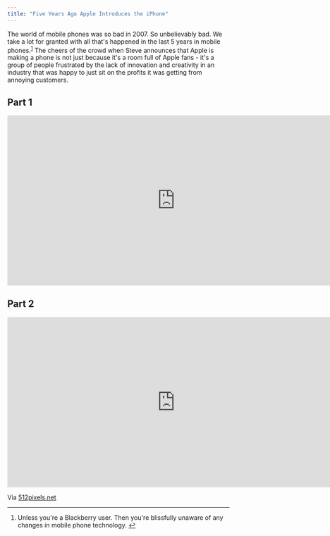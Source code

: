 ```yaml
---
title: "Five Years Ago Apple Introduces the iPhone"
---
```

<p>The world of mobile phones was so bad in 2007. So unbelievably bad. We take a lot for granted with all that's happened in the last 5 years in mobile phones.<sup id="fnref-19958:1"><a href="#fn-19958:1" rel="footnote">1</a></sup> The cheers of the crowd when Steve announces that Apple is making a phone is not just because it's a room full of Apple fans - it's a group of people frustrated by the lack of innovation and creativity in an industry that was happy to just sit on the profits it was getting from annoying customers.</p>
<h2>Part 1</h2>
<p><iframe width="759" height="386" src="http://www.youtube.com/embed/6uW-E496FXg?hd=1" frameborder="0" allowfullscreen></iframe></p>
<h2>Part 2</h2>
<p><iframe width="759" height="386" src="http://www.youtube.com/embed/Vququ7x8gnw?hd=1" frameborder="0" allowfullscreen></iframe></p>
<p>Via <a href="http://512pixels.net/five-years-ago-2/">512pixels.net</a></p>
<div class="footnotes">
<hr />
<ol>
<li id="fn-19958:1">
Unless you're a Blackberry user. Then you're blissfully unaware of any changes in mobile phone technology.&#160;<a href="#fnref-19958:1" rev="footnote">&#8617;</a>
</li>
</ol>
</div>

